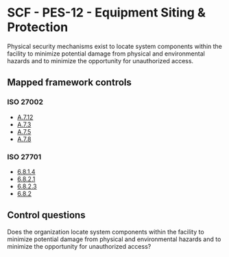# SCF - PES-12 - Equipment Siting & Protection
Physical security mechanisms exist to locate system components within the facility to minimize potential damage from physical and environmental hazards and to minimize the opportunity for unauthorized access. 
## Mapped framework controls
### ISO 27002
- [A.7.12](../iso27002/a-7.md#a712)
- [A.7.3](../iso27002/a-7.md#a73)
- [A.7.5](../iso27002/a-7.md#a75)
- [A.7.8](../iso27002/a-7.md#a78)
  
### ISO 27701
- [6.8.1.4](../iso27701/6814.md)
- [6.8.2.1](../iso27701/6821.md)
- [6.8.2.3](../iso27701/6823.md)
- [6.8.2](../iso27701/682.md)
  
## Control questions
Does the organization locate system components within the facility to minimize potential damage from physical and environmental hazards and to minimize the opportunity for unauthorized access? 
  